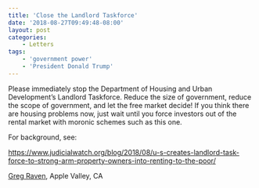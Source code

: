 ```yaml
---
title: 'Close the Landlord Taskforce'
date: '2018-08-27T09:49:48-08:00'
layout: post
categories:
    - Letters
tags:
    - 'government power'
    - 'President Donald Trump'
---
```


Please immediately stop the Department of Housing and Urban Development’s Landlord Taskforce. Reduce the size of government, reduce the scope of government, and let the free market decide! If you think there are housing problems now, just wait until you force investors out of the rental market with moronic schemes such as this one.

For background, see:

https://www.judicialwatch.org/blog/2018/08/u-s-creates-landlord-task-force-to-strong-arm-property-owners-into-renting-to-the-poor/

[Greg Raven](https://www.gregraven.org), Apple Valley, CA